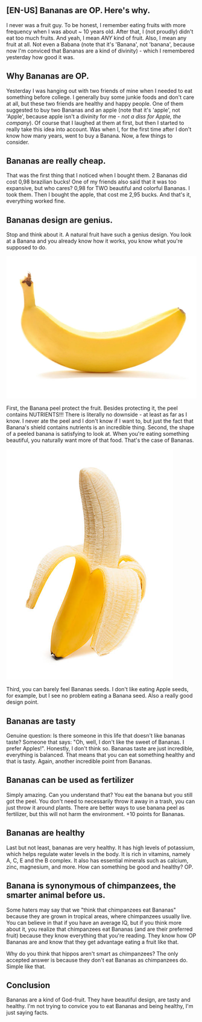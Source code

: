 ## [EN-US] Bananas are OP. Here's why.

I never was a fruit guy. To be honest, I remember eating fruits with more frequency when I was about ~ 10 years old. After that, I (not proudly) didn't eat too much
fruits. And yeah, I mean *ANY* kind of fruit. Also, I mean any fruit at all. Not even a Babana (note that it's 'Banana', not 'banana', because now I'm conviced that Bananas are a kind of divinity) - which I remembered yesterday how good it was.

## Why Bananas are OP.

Yesterday I was hanging out with two friends of mine when I needed to eat something before college. I generally buy some junkie foods and don't care at all, but these two friends are healthy and happy people. One of them suggested to buy two Bananas and an apple (note that it's 'apple', not 'Apple', because apple isn't a divinity for me - *not a diss for Apple, the company*). Of course that I laughed at them at first, but then I started to really take this idea into account. Was when I, for the first time after I don't know how many years, went to buy a Banana. Now, a few things to consider.

## Bananas are really cheap.

That was the first thing that I noticed when I bought them. 2 Bananas did cost 0,98 brazilian bucks! One of my friends also said that it was too expansive, but who cares? 0,98 for TWO beautiful and colorful Bananas. I took them. Then I bought the apple, that cost me 2,95 bucks. And that's it, everything worked fine.

## Bananas design are genius.

Stop and think about it. A natural fruit have such a genius design. You look at a Banana and you already know how it works, you know what you're supposed to do.

![alt text](/images/2022-04-28-bananas-are-op/banana.png)

First, the Banana peel protect the fruit. Besides protecting it, the peel contains NUTRIENTS!!! There is literally no downside - at least as far as I know. I never ate the peel and I don't know if I want to, but just the fact that Banana's shield contains nutrients is an incredible thing.
Second, the shape of a peeled banana is satisfying to look at. When you're eating something beautiful, you naturally want more of that food. That's the case of Bananas.

![alt text](/images/2022-04-28-bananas-are-op/peeled_banana.jpg)

Third, you can barely feel Bananas seeds. I don't like eating Apple seeds, for example, but I see no problem eating a Banana seed. Also a really good design point.

## Bananas are tasty

Genuine question: Is there someone in this life that doesn't like bananas taste? Someone that says: "Oh, well, I don't like the sweet of Bananas. I prefer Apples!". Honestly, I don't think so. Bananas taste are just incredible, everything is balanced. That means that you can eat something healthy and that is tasty. Again, another incredible point from Bananas.

## Bananas can be used as fertilizer

Simply amazing. Can you understand that? You eat the banana but you still got the peel. You don't need to necessarily throw it away in a trash, you can just throw it around plants. There are better ways to use banana peel as fertilizer, but this will not harm the environment. +10 points for Bananas.

## Bananas are healthy

Last but not least, bananas are very healthy. It has high levels of potassium, which helps regulate water levels in the body. It is rich in vitamins, namely A, C, E and the B complex. It also has essential minerals such as calcium, zinc, magnesium, and more. How can something be good and healthy? OP.

## Banana is synonymous of chimpanzees, the smarter animal before us.

Some haters may say that we "think that chimpanzees eat Bananas" because they are grown in tropical areas, where chimpanzees usually live. You can believe in that if you have an average IQ, but if you think more about it, you realize that chimpanzees eat Bananas (and are their preferred fruit) because they know everything that you're reading. They know how OP Bananas are and know that they get advantage eating a fruit like that.

Why do you think that hippos aren't smart as chimpanzees? The only accepted answer is because they don't eat Bananas as chimpanzees do. Simple like that.

## Conclusion

Bananas are a kind of God-fruit. They have beautiful design, are tasty and healthy. I'm not trying to convice you to eat Bananas and being healthy, I'm just saying facts.